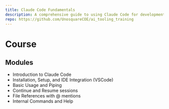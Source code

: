 ```yaml
---
title: Claude Code Fundamentals
description: A comprehensive guide to using Claude Code for development workflows
repo: https://github.com/UnosquareCOE/ai_tooling_training
---
```


# Course

## Modules

- Introduction to Claude Code
- Installation, Setup, and IDE Integration (VSCode)
- Basic Usage and Piping
- Continue and Resume sessions
- File References with @ mentions
- Internal Commands and Help
